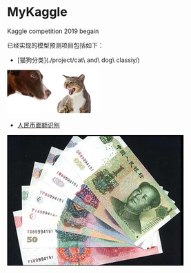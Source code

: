 # MyKaggle

Kaggle competition 2019 begain

已经实现的模型预测项目包括如下：

- [猫狗分类](./project/cat\ and\ dog\ classiy/)

![猫狗分类](./img/catanddog.png)

- [人民币面额识别](./project/RMBRecongition/)

![人民币面额识别](./img/RMBReog.png)

